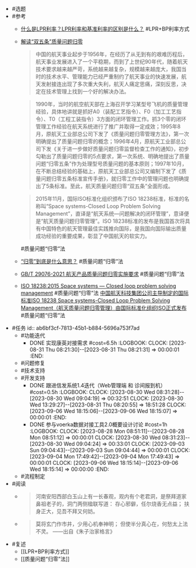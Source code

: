 - #选题
- #参考
	- [什么是LPR利率？LPR利率和基准利率的区别是什么？](https://zhuanlan.zhihu.com/p/256202004)
	  #LPR+BP利率方式
	- [解读“双五条”质量问题归零](https://zhuanlan.zhihu.com/p/271123178)
	  >中国的航天事业起步于1956年，在经历了从无到有的艰难历程后，航天事业发展进入了一个平稳期，而到了上世纪90年代，随着航天技术要求越来越严苛，系统越来越复杂，规模越来越庞大，我国当时的技术水平、管理能力已经严重制约了航天事业的快速发展，航天发射接连出现了多次重大失利，航天人痛定思痛，深刻反思，决定在技术管理上找到一个好的解决办法。
	  
	  >1990年，当时的航空航天部在上海召开学习某型号飞机的质量管理经验，具体地讲就是抓好A0（装配工艺指令）、F0（加工工艺指令）、T0（工程工装指令）3方面的闭环管理工作。抓3个零的闭环管理工作经验在航天系统进行了推广并取得一定成效；1995年8月，原航天工业部总公司下发了《质量问题归零管理方法》，第一次明确提出了质量问题归零的概念；1996年4月，原航天工业部总公司下发《关于进一步做好质量问题归零监督检查工作的通知》，初步勾勒出了质量问题归零的5点要求，第一次系统、明确地提出了质量问题“归零五条”作为处理型号质量问题的基本原则；1997年10月，在不断总结经验的基础上，原航天工业部总公司又编制下发了《质量问题归零五条标准宣传手册》，就归零工作中的管理问题也明确提出了5条标准。至此，航天质量问题归零“双五条”全面形成。
	  
	  >2015年11月，国际ISO标准化组织颁布了ISO 18238标准，标准的名称叫“Space systems-Closed Loop Problem Solving Management”，直译是“航天系统—问题解决的闭环管理”，意译便是“航天质量问题归零管理”。ISO 18238标准的发布是我国首次将具有中国特色的航天管理最佳实践推向国际，是我国向国际输出质量成功经验的重要成果，彰显了中国航天的软实力。
	  
	  #质量问题“归零”法
	- [“归零”到底是什么意思？](https://www.zhihu.com/question/511951496/answer/2313806351)
	  #质量问题“归零”法
	- [GB/T 29076-2021 航天产品质量问题归零实施要求](https://std.samr.gov.cn/gb/search/gbDetailed?id=CA6C0E542CDEC983E05397BE0A0AED11)
	  #质量问题“归零”法
	- [ISO 18238:2015 Space systems — Closed loop problem solving management](https://www.iso.org/standard/61847.html)
	  #质量问题“归零”法
	  [中国航天科技集团公司主导制定的国际标准ISO 18238 Space systems-Closed Loop Problem Solving Management（航天质量问题归零管理）由国际标准化组织ISO正式发布](http://spacechina.com/n25.../n2014789/n2014814/c2344989/content.html)
	  #质量问题“归零”法
- #任务
  id:: ab6bf3cf-7813-45b1-b884-5696a753f7ad
	- #功能迭代
		- DONE 实现康英对接需求 #cost=6.5h
		  :LOGBOOK:
		  CLOCK: [2023-08-31 Thu 08:21:30]--[2023-08-31 Thu 08:21:31] =>  00:00:01
		  :END:
	- #问题修复
	- #技术支持
	- #开发支持
		- DONE 跟进信发系统1.4迭代（Web管理端 和 诊间报到机）#cost=0.5h
		  :LOGBOOK:
		  CLOCK: [2023-08-30 Wed 08:31:28]--[2023-08-30 Wed 09:04:19] =>  00:32:51
		  CLOCK: [2023-08-30 Wed 13:29:27]--[2023-08-31 Thu 08:20:55] =>  18:51:28
		  CLOCK: [2023-09-06 Wed 18:15:06]--[2023-09-06 Wed 18:15:07] =>  00:00:01
		  :END:
		- DONE 参与voerka数据对接工具2.0概要设计讨论 #cost=1h
		  :LOGBOOK:
		  CLOCK: [2023-08-28 Mon 08:51:11]--[2023-08-28 Mon 08:51:12] =>  00:00:01
		  CLOCK: [2023-08-30 Wed 08:31:23]--[2023-08-30 Wed 09:04:24] =>  00:33:01
		  CLOCK: [2023-09-03 Sun 09:04:43]--[2023-09-03 Sun 09:04:44] =>  00:00:01
		  CLOCK: [2023-09-04 Mon 17:49:42]--[2023-09-04 Mon 17:49:43] =>  00:00:01
		  CLOCK: [2023-09-06 Wed 18:15:14]--[2023-09-06 Wed 18:15:14] =>  00:00:00
		  :END:
	- #流程制定
- #阅读
	- >河南安阳西部白玉山上有一长春观，观内有个老君洞，是祭拜道家鼻祖老子的，洞门两侧楹联写道：
	  存心邪僻，任尔烧香无点益；
	  扶身正大，见吾不拜又何妨。
	- >莫将玄门作市井，少用心机奉神明；
	  但使半分真心在，何愁太上法不灵。
	  ——出自《朱子治家格言》
- #复述
	- [[LPR+BP利率方式]]
	- [[质量问题“归零”法]]